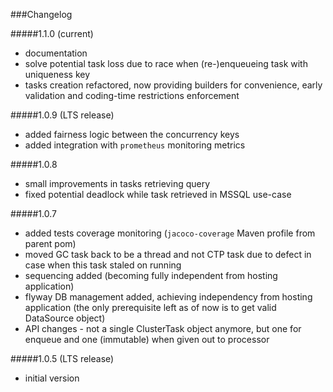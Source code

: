 ###Changelog

#####1.1.0 (current)
- documentation
- solve potential task loss due to race when (re-)enqueueing task with uniqueness key
- tasks creation refactored, now providing builders for convenience, early validation and coding-time restrictions enforcement

#####1.0.9 (LTS release)
- added fairness logic between the concurrency keys
- added integration with `prometheus` monitoring metrics

#####1.0.8
- small improvements in tasks retrieving query
- fixed potential deadlock while task retrieved in MSSQL use-case

#####1.0.7
- added tests coverage monitoring (`jacoco-coverage` Maven profile from parent pom)
- moved GC task back to be a thread and not CTP task due to defect in case when this task staled on running
- sequencing added (becoming fully independent from hosting application)
- flyway DB management added, achieving independency from hosting application (the only prerequisite left as of now is to get valid DataSource object)
- API changes - not a single ClusterTask object anymore, but one for enqueue and one (immutable) when given out to processor 

#####1.0.5 (LTS release)
- initial version

